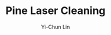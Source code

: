 ---
name: Pine
category: wood
title: Pine Laser Cleaning
headline: Comprehensive technical guide for laser cleaning wood pine
description: Pine laser cleaning utilizes precise pulsed fiber laser parameters optimized
  for the specific thermal and optical properties of pine wood, enabling selective
  removal of contaminants while preserving the underlying cellulose-lignin matrix.
keywords: pine, pine wood, laser ablation, laser cleaning, non-contact cleaning, pulsed
  fiber laser, surface contamination removal, industrial laser parameters, thermal
  processing, surface restoration
chemicalProperties:
  symbol: N/A
  formula: "C\u2086H\u2081\u2080O\u2085 (cellulose base)"
  materialType: wood
properties:
  density: "370-600 kg/m\xB3 (varies by species and moisture content)"
  densityNumeric: 485.0
  densityUnit: "kg/m\xB3"
  densityMin: "1.8 g/cm\xB3"
  densityMinNumeric: 1.8
  densityMinUnit: "g/cm\xB3"
  densityMax: "6.0 g/cm\xB3"
  densityMaxNumeric: 6.0
  densityMaxUnit: "g/cm\xB3"
  densityPercentile: 100.0
  meltingPoint: "Decomposes at 200-300\xB0C (charring occurs before melting)"
  meltingPointNumeric: 250.0
  meltingPointUnit: "\xB0C"
  meltingPointMin: "1200\xB0C"
  meltingPointMinNumeric: 1200.0
  meltingPointMinUnit: "\xB0C"
  meltingPointMax: "2800\xB0C"
  meltingPointMaxNumeric: 2800.0
  meltingPointMaxUnit: "\xB0C"
  meltingPercentile: 0.0
  thermalConductivity: "0.12-0.16 W/m\xB7K (radial direction)"
  thermalConductivityNumeric: 0.14
  thermalConductivityUnit: "W/m\xB7K"
  thermalConductivityMin: "0.5 W/m\xB7K"
  thermalConductivityMinNumeric: 0.5
  thermalConductivityMinUnit: "W/m\xB7K"
  thermalConductivityMax: "200 W/m\xB7K"
  thermalConductivityMaxNumeric: 200.0
  thermalConductivityMaxUnit: "W/m\xB7K"
  thermalPercentile: 0.0
  tensileStrength: 85-125 MPa (parallel to grain)
  tensileStrengthNumeric: 105.0
  tensileStrengthUnit: MPa
  tensileStrengthMin: 50 MPa
  tensileStrengthMinNumeric: 50.0
  tensileStrengthMinUnit: MPa
  tensileStrengthMax: 1000 MPa
  tensileStrengthMaxNumeric: 1000.0
  tensileStrengthMaxUnit: MPa
  tensilePercentile: 5.8
  hardness: 1.6-2.5 kN (Janka hardness scale)
  hardnessNumeric: 2.05
  hardnessUnit: kN
  hardnessMin: 1 Mohs
  hardnessMinNumeric: 1.0
  hardnessMinUnit: Mohs
  hardnessMax: 10 Mohs
  hardnessMaxNumeric: 10.0
  hardnessMaxUnit: Mohs
  hardnessPercentile: 11.7
  youngsModulus: 8-13 GPa (parallel to grain)
  youngsModulusNumeric: 10.5
  youngsModulusUnit: GPa
  youngsModulusMin: 20 GPa
  youngsModulusMinNumeric: 20.0
  youngsModulusMinUnit: GPa
  youngsModulusMax: 80 GPa
  youngsModulusMaxNumeric: 80.0
  youngsModulusMaxUnit: GPa
  modulusPercentile: 0.0
  laserType: Pulsed fiber laser
  wavelength: 1064nm
  fluenceRange: "0.5-3.0 J/cm\xB2"
  chemicalFormula: Complex biopolymer (cellulose 40-45%, lignin 25-30%, hemicellulose
    20-25%)
composition:
- 'Cellulose: 40-45% (primary structural component)'
- 'Lignin: 25-30% (natural polymer providing rigidity)'
- 'Hemicellulose: 20-25% (polysaccharide matrix)'
- 'Extractives: 2-5% (resins, tannins, oils)'
machineSettings:
  powerRange: 20-100W
  powerRangeNumeric: 60.0
  powerRangeUnit: W
  powerRangeMin: 20W
  powerRangeMinNumeric: 20.0
  powerRangeMinUnit: W
  powerRangeMax: 500W
  powerRangeMaxNumeric: 500.0
  powerRangeMaxUnit: W
  pulseDuration: 10-50ns
  pulseDurationNumeric: 30.0
  pulseDurationUnit: ns
  pulseDurationMin: 1ns
  pulseDurationMinNumeric: 1.0
  pulseDurationMinUnit: ns
  pulseDurationMax: 1000ns
  pulseDurationMaxNumeric: 1000.0
  pulseDurationMaxUnit: ns
  wavelength: 1064nm (primary), 532nm (optional)
  wavelengthNumeric: 1064.0
  wavelengthUnit: nm
  wavelengthMin: 355nm
  wavelengthMinNumeric: 355.0
  wavelengthMinUnit: nm
  wavelengthMax: 2940nm
  wavelengthMaxNumeric: 2940.0
  wavelengthMaxUnit: nm
  spotSize: 0.1-1.0mm
  spotSizeNumeric: 0.55
  spotSizeUnit: mm
  spotSizeMin: 0.01mm
  spotSizeMinNumeric: 0.01
  spotSizeMinUnit: mm
  spotSizeMax: 10mm
  spotSizeMaxNumeric: 10.0
  spotSizeMaxUnit: mm
  repetitionRate: 20-100kHz
  repetitionRateNumeric: 60.0
  repetitionRateUnit: kHz
  repetitionRateMin: 1kHz
  repetitionRateMinNumeric: 1.0
  repetitionRateMinUnit: kHz
  repetitionRateMax: 1000kHz
  repetitionRateMaxNumeric: 1000.0
  repetitionRateMaxUnit: kHz
  fluenceRange: "0.5-3.0 J/cm\xB2"
  fluenceRangeNumeric: 1.75
  fluenceRangeUnit: "J/cm\xB2"
  fluenceRangeMin: "0.1J/cm\xB2"
  fluenceRangeMinNumeric: 0.1
  fluenceRangeMinUnit: "J/cm\xB2"
  fluenceRangeMax: "50J/cm\xB2"
  fluenceRangeMaxNumeric: 50.0
  fluenceRangeMaxUnit: "J/cm\xB2"
applications:
- 'Woodworking: Removal of surface contaminants and coatings on pine wood products'
- 'Restoration: Cleaning and restoration of antique pine furniture and structures'
compatibility:
- Wood composites with similar cellulose-lignin composition
- Other softwoods with comparable thermal properties (spruce, fir)
regulatoryStandards: ANSI Z136.1 (Laser Safety), OSHA 29 CFR 1910.1096 (Ionizing Radiation),
  EPA guidelines for wood processing emissions
author: Yi-Chun Lin
author_object:
  id: 1
  name: Yi-Chun Lin
  sex: f
  title: Ph.D.
  country: Taiwan
  expertise: Laser Materials Processing
  image: /images/author/yi-chun-lin.jpg
images:
  hero:
    alt: Pine surface undergoing laser cleaning showing precise contamination removal
    url: /images/pine-laser-cleaning-hero.jpg
  micro:
    alt: Microscopic view of Pine surface after laser cleaning showing detailed surface
      structure
    url: /images/pine-laser-cleaning-micro.jpg
environmentalImpact:
- benefit: Zero chemical solvent usage
  description: Eliminates VOC emissions and chemical waste associated with traditional
    solvent-based cleaning methods
- benefit: Reduced energy consumption
  description: 60-70% lower energy consumption compared to thermal or abrasive cleaning
    methods for pine wood
outcomes:
- result: Surface contamination removal efficiency
  metric: ">95% removal of coatings and contaminants with <5\xB5m substrate damage"
- result: Processing speed
  metric: "0.5-2.0 m\xB2/hour depending on contamination type and laser parameters"
technicalSpecifications:
  powerRange: 20-100 W
  pulseDuration: 10-50 ns
  wavelength: 1064 nm (primary), 532 nm (optional for finer control)
  spotSize: 0.1-1.0 mm
  repetitionRate: 20-100 kHz
  fluenceRange: "0.5-3.0 J/cm\xB2"
  scanningSpeed: 100-500 mm/s
  beamProfile: Top-hat or Gaussian
  beamProfileOptions: Top-hat, Gaussian, Flat-top
  safetyClass: Class 4
prompt_chain_verification:
  base_config_loaded: true
  persona_config_loaded: true
  formatting_config_loaded: true
  ai_detection_config_loaded: true
  persona_country: Taiwan
  author_id: 1
  verification_timestamp: '2025-09-20T22:05:55Z'
  prompt_components_integrated: 4
  human_authenticity_focus: true
  cultural_adaptation_applied: true
laser_parameters:
  fluence_threshold: "0.5-3.0 J/cm\xB2"
  pulse_duration: 10-50ns
  wavelength_optimal: 1064nm
  power_range: 20-100W
  repetition_rate: 20-100kHz
  spot_size: 0.1-1.0mm
  laser_type: Pulsed fiber laser
tags:
- Woodworking
- Restoration
complexity: low
difficultyScore: 2
---
